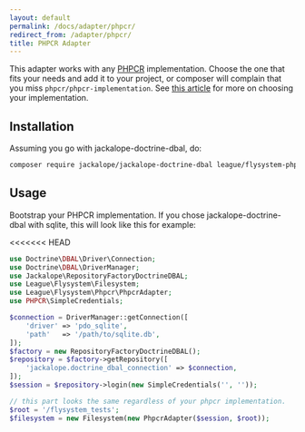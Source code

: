```yaml
---
layout: default
permalink: /docs/adapter/phpcr/
redirect_from: /adapter/phpcr/
title: PHPCR Adapter
---
```


This adapter works with any [PHPCR](http://phpcr.github.io) implementation.
Choose the one that fits your needs and add it to your project, or composer
will  complain that you miss `phpcr/phpcr-implementation`. See
[this article](http://symfony.com/doc/master/cmf/cookbook/database/choosing_phpcr_implementation.html)
for more on choosing your implementation.

## Installation

Assuming you go with jackalope-doctrine-dbal, do:

```bash
composer require jackalope/jackalope-doctrine-dbal league/flysystem-phpcr
```

## Usage

Bootstrap your PHPCR implementation. If you chose jackalope-doctrine-dbal with sqlite, 
this will look like this for example:

<<<<<<< HEAD
```php
use Doctrine\DBAL\Driver\Connection;
use Doctrine\DBAL\DriverManager;
use Jackalope\RepositoryFactoryDoctrineDBAL;
use League\Flysystem\Filesystem;
use League\Flysystem\Phpcr\PhpcrAdapter;
use PHPCR\SimpleCredentials;

$connection = DriverManager::getConnection([
    'driver' => 'pdo_sqlite',
    'path'   => '/path/to/sqlite.db',
]);
$factory = new RepositoryFactoryDoctrineDBAL();
$repository = $factory->getRepository([
    'jackalope.doctrine_dbal_connection' => $connection,
]);
$session = $repository->login(new SimpleCredentials('', ''));

// this part looks the same regardless of your phpcr implementation.
$root = '/flysystem_tests';
$filesystem = new Filesystem(new PhpcrAdapter($session, $root));
```
